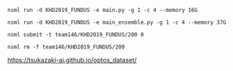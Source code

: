 ```nsml run -d KHD2019_FUNDUS -e main.py -g 1 -c 4 --memory 16G```

```nsml run -d KHD2019_FUNDUS -e main_ensemble.py -g 1 -c 4 --memory 37G```

```nsml submit -t team146/KHD2019_FUNDUS/200 0``` 

```nsml rm -f team146/KHD2019_FUNDUS/200```

<https://tsukazaki-ai.github.io/optos_dataset/>
